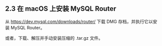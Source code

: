 ## 2.3 在 macOS 上安装 MySQL Router

从 https://dev.mysql.com/downloads/router/ 下载 DMG 存档，并执行它以安装 MySQL Router。

或者，下载、解压并手动安装压缩的 .tar.gz 文件。